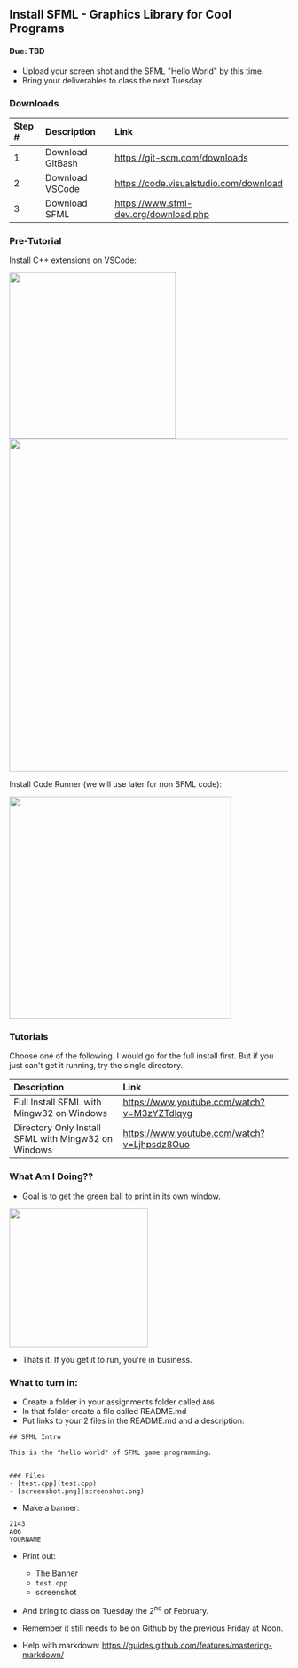 ## Install SFML - Graphics Library for Cool Programs
#### Due: TBD

- Upload your screen shot and the SFML "Hello World" by this time.
- Bring your deliverables to class the next Tuesday.


### Downloads

| Step # | Description      | Link                                   |
| :----- | :--------------- | :------------------------------------- |
| 1      | Download GitBash | https://git-scm.com/downloads          |
| 2      | Download VSCode  | https://code.visualstudio.com/download |
| 3      | Download SFML    | https://www.sfml-dev.org/download.php  |


### Pre-Tutorial

Install C++ extensions on VSCode:

<img src="https://cs.msutexas.edu/~griffin/zcloud/zcloud-files/click_vscode.png" width="300">

<img src="https://cs.msutexas.edu/~griffin/zcloud/zcloud-files/cpp_extension.png" width="600">


Install Code Runner (we will use later for non SFML code): 

<img src="https://cs.msutexas.edu/~griffin/zcloud/zcloud-files/code_runner.png" width="400">


### Tutorials

Choose one of the following. I would go for the full install first. But if you just can't get
it running, try the single directory. 


| Description                                         | Link                                        |
| :-------------------------------------------------- | :------------------------------------------ |
| Full Install SFML with Mingw32 on Windows           | https://www.youtube.com/watch?v=M3zYZTdlqyg |
| Directory Only Install SFML with Mingw32 on Windows | https://www.youtube.com/watch?v=Ljhpsdz8Ouo |


### What Am I Doing??

- Goal is to get the green ball to print in its own window.

<img src="https://cs.msutexas.edu/~griffin/zcloud/zcloud-files/green_dot_2143.png" width="250">

- Thats it. If you get it to run, you're in business.

### What to turn in:

- Create a folder in your assignments folder called `A06`
- In that folder create a file called README.md
- Put links to your 2 files in the README.md and a description:

```
## SFML Intro 

This is the "hello world" of SFML game programming. 


### Files
- [test.cpp](test.cpp) 
- [screenshot.png](screenshot.png)
```
- Make a banner:

```
2143
A06
YOURNAME
```


- Print out:
  - The Banner
  - `test.cpp`
  - screenshot
- And bring to class on Tuesday the 2<sup>nd</sup> of February.
- Remember it still needs to be on Github by the previous Friday at Noon.


- Help with markdown: https://guides.github.com/features/mastering-markdown/
